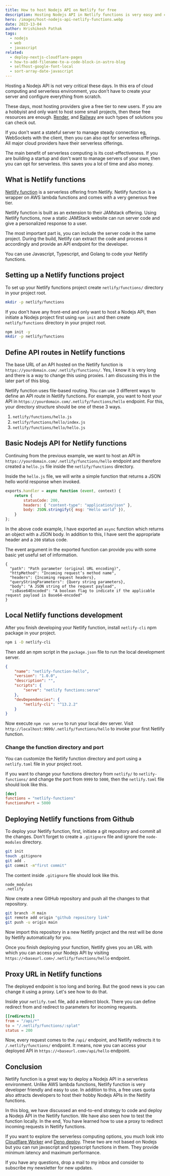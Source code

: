 ```yaml
---
title: How to host Nodejs API on Netlify for free
description: Hosting Nodejs API in Netlify functions is very easy and cost-effective. You can use serverless computing with file-based routing, and proxy, and supports a plethora of npm modules.
hero: /images/host-nodejs-api-netlify-functions.webp
date: 2023-13-04
author: Hrishikesh Pathak
tags:
  - nodejs
  - web
  - javascript
related:
  - deploy-nextjs-cloudflare-pages
  - how-to-add-filename-to-a-code-block-in-astro-blog
  - selfhost-google-font-local
  - sort-array-date-javascript
---
```


Hosting a Nodejs API is not very critical these days. In this era of cloud computing and serverless environment, you don't have to create your server and configure everything from scratch. 

These days, most hosting providers give a free tier to new users. If you are a hobbyist and only want to host some small projects, then these free resources are enough. [Render](https://render.com/), and [Railway](https://railway.app/) are such types of solutions you can check out.

If you don't want a stateful server to manage steady connection eg, WebSockets with the client, then you can also opt for serverless offerings. All major cloud providers have their serverless offerings.

The main benefit of serverless computing is its cost-effectiveness. If you are building a startup and don't want to manage servers of your own, then you can opt for serverless. this saves you a lot of time and also money.

## What is Netlify functions

[Netlify function](https://www.netlify.com/products/functions/) is a serverless offering from Netlify. Netlify function is a wrapper on AWS lambda functions and comes with a very generous free tier.

Netlify function is built as an extension to their JAMstack offering. Using Netlify functions, now a static JAMStack website can run server code and give a personalized response to a user.

The most important part is, you can include the server code in the same project. During the build, Netlify can extract the code and process it accordingly and provide an API endpoint for the developer.

You can use Javascript, Typescript, and Golang to code your Netlify functions.

## Setting up a Netlify functions project

To set up your Netlify functions project create `netlify/functions/` directory in your project root. 

```bash
mkdir -p netlify/functions
```

If you don't have any front-end and only want to host a Nodejs API, then initiate a Nodejs project first using `npm init` and then create `netlify/functions` directory in your project root.

```bash
npm init -y
mkdir -p netlify/functions
```

## Define API routes in Netlify functions

The base URL of an API hosted on the Netlify function is `https://yourdomain.com/.netlify/functions/`. Yes, I know it is very long and there is a way to change this using proxies. I am discussing this in the later part of this blog.

Netlify function uses file-based routing. You can use 3 different ways to define an API route in Netlify functions.  For example, you want to host your API in `https://yourdomain.com/.netlify/functions/hello` endpoint. For this, your directory structure should be one of these 3 ways.

1. `netlify/functions/hello.js`
2. `netlify/functions/hello/index.js`
3. `netlify/functions/hello/hello.js`

## Basic Nodejs API for Netlify functions

Continuing from the previous example, we want to host an API in `https://yourdomain.com/.netlify/functions/hello` endpoint and therefore created a `hello.js` file inside the `netlify/functions` directory.

Inside the `hello.js` file, we will write a simple function that returns a JSON hello world response when invoked.

```js:hello.js
exports.handler = async function (event, context) {
	return {
		statusCode: 200,
		headers: { "content-type": "application/json" },
		body: JSON.stringify({ msg: "Hello world" }),
	}
};
```

In the above code example, I have exported an `async` function which returns an object with a JSON body. In addition to this, I have sent the appropriate header and a `200` status code.

The event argument in the exported function can provide you with some basic yet useful set of information.

```json:event body
{
  "path": "Path parameter (original URL encoding)",
  "httpMethod": "Incoming request’s method name",
  "headers": {Incoming request headers},
  "queryStringParameters": {Query string parameters},
  "body": "A JSON string of the request payload",
  "isBase64Encoded": "A boolean flag to indicate if the applicable request payload is Base64-encoded"
}
```

## Local Netlify functions development

After you finish developing your Netlify function, install `netlify-cli` npm package in your project. 

```bash
npm i -D netlify-cli
```

Then add an npm script in the `package.json` file to run the local development server.

```json:package.json
{
	"name": "netlify-function-hello",
	"version": "1.0.0",
	"description": "",
	"scripts": {
		"serve": "netlify functions:serve"
	},
	"devDependencies": {
		"netlify-cli": "^13.2.2"
	}
}
```

Now execute `npm run serve` to run your local dev server. Visit `http://localhost:9999/.netlify/functions/hello` to invoke your first Netlify function.

### Change the function directory and port

You can customize the Netlify function directory and port using a `netlify.toml` file in your project root.

If you want to change your functions directory from `netlify/` to `netlify-functions/` and change the port from `9999` to `5000`, then the `netlify.toml` file should look like this.

```toml:netlify.toml
[dev]
functions = "netlify-functions"
functionsPort = 5000
```

## Deploying Netlify functions from Github

To deploy your Netlify function, first, initiate a git repository and commit all the changes. Don't forget to create a `.gitignore` file and ignore the `node-modules` directory.

```bash
git init
touch .gitignore
git add .
git commit -m"first commit"
```

The content inside `.gitignore` file should look like this.

```gitignore:.gitignore
node_modules
.netlify
```

Now create a new GitHub repository and push all the changes to that repository.

```bash
git branch -M main
git remote add origin "github repository link"
git push -u origin main
```

Now import this repository in a new Netlify project and the rest will be done by Netlify automatically for you.

Once you finish deploying your function, Netlify gives you an URL with which you can access your Nodejs API by visiting `https://<baseurl.com>/.netlify/functions/hello` endpoint.

## Proxy URL in Netlify functions

The deployed endpoint is too long and boring. But the good news is you can change it using a proxy. Let's see how to do that.

Inside your `netlify.toml` file, add a redirect block. There you can define redirect from and redirect to parameters for incoming requests.

```toml:netlify.toml
[[redirects]]
from = "/api/*"
to = "/.netlify/functions/:splat"
status = 200
```

Now, every request comes to the `/api/` endpoint, and Netlify redirects it to `/.netlify/functions/` endpoint. It means, now you can access your deployed API in `https://<baseurl.com>/api/hello` endpoint.

## Conclusion

Netlify function is a great way to deploy a Nodejs API in a serverless environment. Unlike AWS lambda functions, Netlify function is very developer friendly and easy to use. In addition to this, a free uses quota also attracts developers to host their hobby Nodejs APIs in the Netlify functions.

In this blog, we have discussed an end-to-end strategy to code and deploy a Nodejs API in the Netlify function. We have also seen how to test the function locally. In the end, You have learned how to use a proxy to redirect incoming requests in Netlify functions.

If you want to explore the serverless computing options, you much look into [Cloudflare Worker](https://hrishikeshpathak.com/blog/cloudflare-worker-local-setup-miniflare-wrangler/) and [Deno deploy](https://deno.com/deploy). These two are not based on Nodejs but you can run javascript and typescript functions in them. They provide minimum latency and maximum performance.

If you have any questions, drop a mail to my inbox and consider to subscribe my newsletter for new updates.